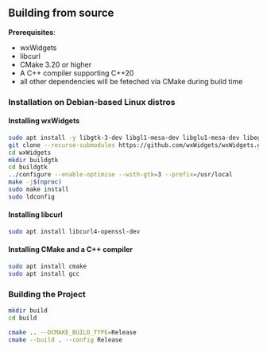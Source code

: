 ## Building from source

**Prerequisites**:
- wxWidgets
- libcurl
- CMake 3.20 or higher
- A C++ compiler supporting C++20
- all other dependencies will be feteched via CMake during build time  

### Installation on Debian-based Linux distros

#### Installing wxWidgets

``` sh
sudo apt install -y libgtk-3-dev libgl1-mesa-dev libglu1-mesa-dev libegl1-mesa-dev libgstreamer-plugins-base1.0-dev
git clone --recurse-submodules https://github.com/wxWidgets/wxWidgets.git
cd wxWidgets
mkdir buildgtk
cd buildgtk
../configure --enable-optimise --with-gtk=3 --prefix=/usr/local   
make -j$(nproc)
sudo make install
sudo ldconfig
```

#### Installing libcurl

``` sh
sudo apt install libcurl4-openssl-dev
```

#### Installing CMake and a C++ compiler

``` sh
sudo apt install cmake
sudo apt install gcc
```

### Building the Project 

``` sh
mkdir build
cd build 

cmake .. --DCMAKE_BUILD_TYPE=Release
cmake --build . --config Release
```
